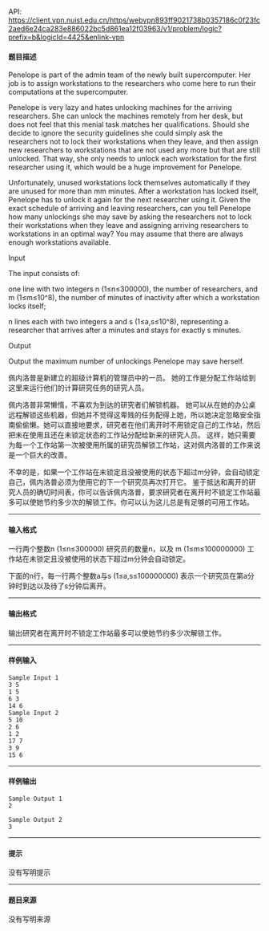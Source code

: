 API: https://client.vpn.nuist.edu.cn/https/webvpn893ff9021738b0357186c0f23fc2aed6e24ca283e886022bc5d861ea12f03963/v1/problem/logic?prefix=b&logicId=4425&enlink-vpn

#### 题目描述

Penelope is part of the admin team of the newly built supercomputer. Her job is to assign workstations to the researchers who come here to run their computations at the supercomputer.

Penelope is very lazy and hates unlocking machines for the arriving researchers. She can unlock the machines remotely from her desk, but does not feel that this menial task matches her qualifications. Should she decide to ignore the security guidelines she could simply ask the researchers not to lock their workstations when they leave, and then assign new researchers to workstations that are not used any more but that are still unlocked. That way, she only needs to unlock each workstation for the first researcher using it, which would be a huge improvement for Penelope.

Unfortunately, unused workstations lock themselves automatically if they are unused for more than mm minutes. After a workstation has locked itself, Penelope has to unlock it again for the next researcher using it. Given the exact schedule of arriving and leaving researchers, can you tell Penelope how many unlockings she may save by asking the researchers not to lock their workstations when they leave and assigning arriving researchers to workstations in an optimal way? You may assume that there are always enough workstations available.

Input

The input consists of:

one line with two integers n (1≤n≤300000), the number of researchers, and m (1≤m≤10^8), the number of minutes of inactivity after which a workstation locks itself;

n lines each with two integers a and s (1≤a,s≤10^8), representing a researcher that arrives after a minutes and stays for exactly s minutes.

Output

Output the maximum number of unlockings Penelope may save herself.

佩内洛普是新建立的超级计算机的管理员中的一员。 她的工作是分配工作站给到这里来运行他们的计算研究任务的研究人员。

佩内洛普非常懒惰，不喜欢为到达的研究者们解锁机器。 她可以从在她的办公桌远程解锁这些机器，但她并不觉得这卑贱的任务配得上她，所以她决定忽略安全指南偷偷懒。她可以直接地要求，研究者在他们离开时不用锁定自己的工作站，然后把未在使用且还在未锁定状态的工作站分配给新来的研究人员。 这样，她只需要为每一个工作站第一次被使用所属的研究员解锁工作站，这对佩内洛普的工作来说是一个巨大的改善。

不幸的是，如果一个工作站在未锁定且没被使用的状态下超过m分钟，会自动锁定自己，佩内洛普必须为使用它的下一个研究员再次打开它。 鉴于抵达和离开的研究人员的确切时间表，你可以告诉佩内洛普，要求研究者在离开时不锁定工作站最多可以使她节约多少次的解锁工作。你可以认为这儿总是有足够的可用工作站。

---

#### 输入格式

一行两个整数n (1≤n≤300000) 研究员的数量n，以及 m (1≤m≤100000000) 工作站在未锁定且没被使用的状态下超过m分钟会自动锁定。

下面的n行，每一行两个整数a与s (1≤a,s≤100000000) 表示一个研究员在第a分钟时到达以及待了s分钟后离开。

---

#### 输出格式

输出研究者在离开时不锁定工作站最多可以使她节约多少次解锁工作。

---

#### 样例输入
```
Sample Input 1
3 5
1 5
6 3
14 6 
Sample Input 2
5 10
2 6
1 2
17 7
3 9
15 6 
```

---

#### 样例输出
```
Sample Output 1
2

Sample Output 2
3

```

---

#### 提示

没有写明提示

---

#### 题目来源

没有写明来源